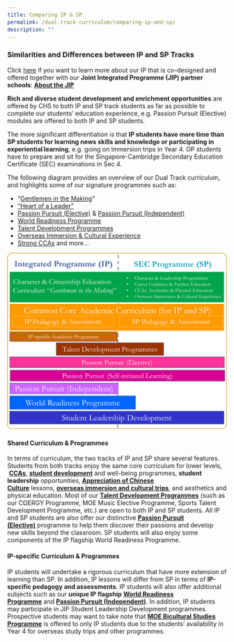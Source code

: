 ```yaml
---
title: Comparing IP & SP
permalink: /dual-track-curriculum/comparing-ip-and-sp/
description: ""
---
```

### Similarities and Differences between IP and SP Tracks

Click&nbsp;[here](/dual-track-curriculum/Integrated-Programme/overview/)&nbsp;if you want to learn more about our IP that is co-designed and offered together with our&nbsp;**Joint Integrated&nbsp;Programme&nbsp;(JIP) partner schools**:&nbsp;**[About the JIP](/dual-track-curriculum/Integrated-Programme/overview/)**

**Rich and diverse student development and enrichment opportunities**&nbsp;are offered by CHS to&nbsp;both&nbsp;IP and SP track students as far as possible to complete our students’ education experience, e.g. Passion Pursuit (Elective) modules are offered to both IP and SP students.

The more significant differentiation is&nbsp;that&nbsp;**IP students have more time than SP students for learning news skills and knowledge or participating in experiential learning**, e.g. going on immersion trips in Year 4. OP students have to prepare and sit for the Singapore-Cambridge Secondary Education Certificate (SEC) examinations in Sec 4.

The following diagram provides an overview of our&nbsp;Dual Track curriculum, and highlights some of our signature programmes such as:

*   “[Gentlemen in the Making](/student-development/Character-Education/overview/)“
*   [“Heart of a Leader”](/student-development/student-leadership-development/)
*   [Passion Pursuit (Elective)](/secondary/Distinctive-Programmes/passion-pursuit/elective/)&nbsp;&amp;&nbsp;[Passion Pursuit (Independent)](/secondary/Distinctive-Programmes/passion-pursuit/independent/)
*   [World Readiness Programme](/secondary/Distinctive-Programmes/world-readiness-programme/)
*   [Talent Development Programmes](/secondary/Talent-Development/overview/)
*   [Overseas Immersion &amp; Cultural Experience](/secondary/Distinctive-Programmes/overseas-immersion-and-cultural-experience/)
*   [Strong CCAs](/non-academic/Physical-Education/overview/)&nbsp;and more…

![](/images/compare%20ip%20sp.png)

#### Shared Curriculum &amp; Programmes

In terms of curriculum, the two tracks of IP and SP share several features. Students from both tracks enjoy the same core curriculum for lower levels, &nbsp;**[CCAs](/non-academic/Physical-Education/overview/)**,&nbsp;**[student development](/student-development/Character-Education/overview/)**&nbsp;and well-being programmes,&nbsp;**student leadership**&nbsp;opportunities,&nbsp;**[Appreciation of Chinese Culture](/sap-flagship-programme/)**&nbsp;lessons,&nbsp;[**overseas immersion and cultural trips**](/secondary/Distinctive-Programmes/overseas-immersion-and-cultural-experience/), and aesthetics and physical education. Most of our&nbsp;**[Talent Development Programmes](/secondary/Talent-Development/overview/)**&nbsp;(such as our CΩERGY Programme, MOE Music Elective Programme, Sports Talent Development Programme, etc.) are open to both IP and SP students. All IP and SP students are also offer our distinctive&nbsp;**[Passion Pursuit (Elective)](/secondary/Distinctive-Programmes/passion-pursuit/elective/)**&nbsp;programme to help them discover their passions and develop new skills beyond the classroom.&nbsp;SP students will also enjoy some components of the IP flagship&nbsp;World Readiness Programme.

#### IP-specific Curriculum &amp; Programmes

IP students will undertake a rigorous curriculum that have more extension of learning than SP. In addition, IP lessons will differ from SP&nbsp;in terms of&nbsp;**IP-specific pedagogy and assessments**. IP students will also offer additional subjects such as our&nbsp;**unique IP flagship**&nbsp;**[World Readiness Programme](/secondary/Distinctive-Programmes/world-readiness-programme/)**&nbsp;and&nbsp;**[Passion Pursuit (Independent)](/secondary/Distinctive-Programmes/passion-pursuit/independent/)**. In addition, IP students may participate in JIP Student Leadership Development programmes. Prospective students may want to take note that&nbsp;**[MOE Bicultural Studies Programme](/secondary/Talent-Development/bicultural-studies-programme/)**&nbsp;is offered to only IP students due to the students’ availability in Year 4 for overseas study trips and other programmes.
